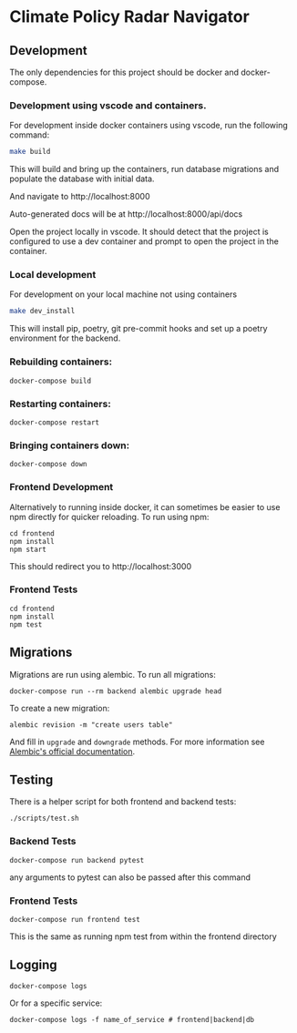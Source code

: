 # Climate Policy Radar Navigator

## Development

The only dependencies for this project should be docker and docker-compose.

### Development using vscode and containers.

For development inside docker containers using vscode, run the following command:

```bash
make build
```

This will build and bring up the containers, run database migrations and populate the database with initial data.

And navigate to http://localhost:8000

Auto-generated docs will be at
http://localhost:8000/api/docs

Open the project locally in vscode. It should detect that the project is configured to use a dev container and prompt to open the project in the container.

### Local development

For development on your local machine not using containers

```bash
make dev_install
```

This will install pip, poetry, git pre-commit hooks and set up a poetry environment for the backend.

### Rebuilding containers:

```
docker-compose build
```

### Restarting containers:

```
docker-compose restart
```

### Bringing containers down:

```
docker-compose down
```

### Frontend Development

Alternatively to running inside docker, it can sometimes be easier
to use npm directly for quicker reloading. To run using npm:

```
cd frontend
npm install
npm start
```

This should redirect you to http://localhost:3000

### Frontend Tests

```
cd frontend
npm install
npm test
```

## Migrations

Migrations are run using alembic. To run all migrations:

```
docker-compose run --rm backend alembic upgrade head
```

To create a new migration:

```
alembic revision -m "create users table"
```

And fill in `upgrade` and `downgrade` methods. For more information see
[Alembic's official documentation](https://alembic.sqlalchemy.org/en/latest/tutorial.html#create-a-migration-script).

## Testing

There is a helper script for both frontend and backend tests:

```
./scripts/test.sh
```

### Backend Tests

```
docker-compose run backend pytest
```

any arguments to pytest can also be passed after this command

### Frontend Tests

```
docker-compose run frontend test
```

This is the same as running npm test from within the frontend directory

## Logging

```
docker-compose logs
```

Or for a specific service:

```
docker-compose logs -f name_of_service # frontend|backend|db
```